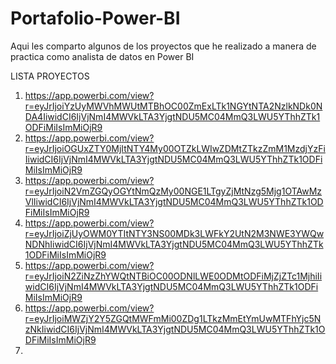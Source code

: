# Portafolio-Power-BI
Aqui les comparto algunos de los proyectos que he realizado a manera de practica como analista de datos en Power BI

LISTA PROYECTOS

1. https://app.powerbi.com/view?r=eyJrIjoiYzUyMWVhMWUtMTBhOC00ZmExLTk1NGYtNTA2NzlkNDk0NDA4IiwidCI6IjVjNmI4MWVkLTA3YjgtNDU5MC04MmQ3LWU5YThhZTk1ODFiMiIsImMiOjR9
2. https://app.powerbi.com/view?r=eyJrIjoiOGUxZTY0MjItNTY4My00OTZkLWIwZDMtZTkzZmM1MzdjYzFiIiwidCI6IjVjNmI4MWVkLTA3YjgtNDU5MC04MmQ3LWU5YThhZTk1ODFiMiIsImMiOjR9
3. https://app.powerbi.com/view?r=eyJrIjoiN2VmZGQyOGYtNmQzMy00NGE1LTgyZjMtNzg5Mjg1OTAwMzVlIiwidCI6IjVjNmI4MWVkLTA3YjgtNDU5MC04MmQ3LWU5YThhZTk1ODFiMiIsImMiOjR9
4. https://app.powerbi.com/view?r=eyJrIjoiZjUyOWM0YTItNTY3NS00MDk3LWFkY2UtN2M3NWE3YWQwNDNhIiwidCI6IjVjNmI4MWVkLTA3YjgtNDU5MC04MmQ3LWU5YThhZTk1ODFiMiIsImMiOjR9
5. https://app.powerbi.com/view?r=eyJrIjoiN2ZiNzZhYWQtNTBiOC00ODNlLWE0ODMtODFiMjZjZTc1MjhiIiwidCI6IjVjNmI4MWVkLTA3YjgtNDU5MC04MmQ3LWU5YThhZTk1ODFiMiIsImMiOjR9
6. https://app.powerbi.com/view?r=eyJrIjoiMWZjY2Y5ZGQtMWFmMi00ZDg1LTkzMmEtYmUwMTFhYjc5NzNkIiwidCI6IjVjNmI4MWVkLTA3YjgtNDU5MC04MmQ3LWU5YThhZTk1ODFiMiIsImMiOjR9
7. 
